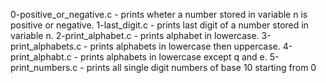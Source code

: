 0-positive_or_negative.c - prints wheter a number stored in variable n is positive or negative.
1-last_digit.c - prints last digit of a number stored in variable n.
2-print_alphabet.c - prints alphabet in lowercase.
3-print_alphabets.c - prints alphabets in lowercase then uppercase.
4-print_alphabt.c - prints alphabets in lowercase except q and e.
5-print_numbers.c - prints all single digit numbers of base 10 starting from 0

